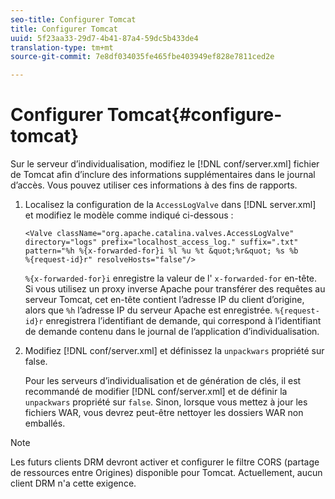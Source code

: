 ```yaml
---
seo-title: Configurer Tomcat
title: Configurer Tomcat
uuid: 5f23aa33-29d7-4b41-87a4-59dc5b433de4
translation-type: tm+mt
source-git-commit: 7e8df034035fe465fbe403949ef828e7811ced2e

---
```



# Configurer Tomcat{#configure-tomcat}

Sur le serveur d’individualisation, modifiez le [!DNL conf/server.xml] fichier de Tomcat afin d’inclure des informations supplémentaires dans le journal d’accès. Vous pouvez utiliser ces informations à des fins de rapports.

1. Localisez la configuration de la `AccessLogValve` dans [!DNL server.xml] et modifiez le modèle comme indiqué ci-dessous :

   ```
   <Valve className="org.apache.catalina.valves.AccessLogValve" 
   directory="logs" prefix="localhost_access_log." suffix=".txt" 
   pattern="%h %{x-forwarded-for}i %l %u %t &quot;%r&quot; %s %b 
   %{request-id}r" resolveHosts="false"/>
   ```

   `%{x-forwarded-for}i` enregistre la valeur de l&#39; `x-forwarded-for` en-tête. Si vous utilisez un proxy inverse Apache pour transférer des requêtes au serveur Tomcat, cet en-tête contient l’adresse IP du client d’origine, alors que `%h` l’adresse IP du serveur Apache est enregistrée. `%{request-id}r` enregistrera l’identifiant de demande, qui correspond à l’identifiant de demande contenu dans le journal de l’application d’individualisation.

1. Modifiez [!DNL conf/server.xml] et définissez la `unpackwars` propriété sur false.

   Pour les serveurs d’individualisation et de génération de clés, il est recommandé de modifier [!DNL conf/server.xml] et de définir la `unpackwars` propriété sur `false`. Sinon, lorsque vous mettez à jour les fichiers WAR, vous devrez peut-être nettoyer les dossiers WAR non emballés.

>[!NOTE]
>
>Les futurs clients DRM devront activer et configurer le filtre CORS (partage de ressources entre Origines) disponible pour Tomcat. Actuellement, aucun client DRM n&#39;a cette exigence.

